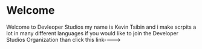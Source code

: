 # Welcome

Welcome to Devleoper Studios my name is Kevin Tsibin and i make scrpits a lot in many different languages if you would like to join the Developer Studios Organization than click this link---->
